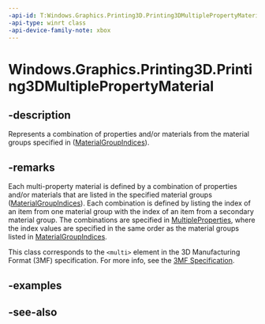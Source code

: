 ```yaml
---
-api-id: T:Windows.Graphics.Printing3D.Printing3DMultiplePropertyMaterial
-api-type: winrt class
-api-device-family-note: xbox
---
```


<!-- Class syntax.
public class Printing3DMultiplePropertyMaterial : Windows.Graphics.Printing3D.IPrinting3DMultiplePropertyMaterial
-->

# Windows.Graphics.Printing3D.Printing3DMultiplePropertyMaterial

## -description
Represents a combination of properties and/or materials from the material groups specified in ([MaterialGroupIndices](printing3dmultiplepropertymaterialgroup_materialgroupindices.md)).

## -remarks
Each multi-property material is defined by a combination of properties and/or materials that are listed in the specified material groups ([MaterialGroupIndices](printing3dmultiplepropertymaterialgroup_materialgroupindices.md)). Each combination is defined by listing the index of an item from one material group with the index of an item from a secondary material group. The combinations are specified in [MultipleProperties](printing3dmultiplepropertymaterialgroup_multipleproperties.md), where the index values are specified in the same order as the material groups listed in [MaterialGroupIndices](printing3dmultiplepropertymaterialgroup_materialgroupindices.md).

This class corresponds to the `<multi>` element in the 3D Manufacturing Format (3MF) specification. For more info, see the [3MF Specification](https://3mf.io/spec/).

## -examples

## -see-also
